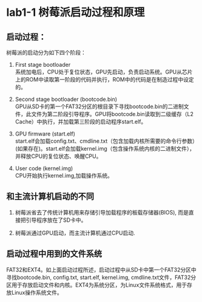 # lab1-1 树莓派启动过程和原理

## 启动过程：
树莓派的启动分为如下四个阶段：  

1. First stage bootloader   
  系统加电后，CPU处于复位状态，GPU先启动，负责启动系统。GPU从芯片上的ROM中读取第一阶段的代码并执行，ROM中的代码是在制造过程中设定的。  

2. Second stage bootloader (bootcode.bin)   
  GPU从SD卡的第一个FAT32分区的根目录下寻找bootcode.bin的二进制文件，此文件为第二阶段引导程序。GPU将bootcode.bin读取到二级缓存（L2 Cache）中执行，并加载第三阶段的启动程序start.elf。  

3. GPU firmware (start.elf)   
  start.elf会加载config.txt、cmdline.txt（包含加载内核所需要的命令行参数）(如果存在)。start.elf会加载kernel.img（包含操作系统内核的二进制文件），并释放CPU的复位状态、唤醒CPU。

4. User code (kernel.img)   
  CPU开始执行kernel.img,加载操作系统。 

    

## 和主流计算机启动的不同
1. 树莓派省去了传统计算机用来存储引导加载程序的板载存储器(BIOS), 而是直接把引导程序放在了SD卡中。   

2. 树莓派通过GPU启动，而主流计算机通过CPU启动.  

   

## 启动过程中用到的文件系统

FAT32和EXT4。如上面启动过程所述，启动过程中从SD卡中第一个FAT32分区中寻找bootcode.bin, config.txt, start.elf, kernel.img, cmdline.txt文件，FAT32分区用于存放启动文件和内核。EXT4为系统分区，为Linux文件系统格式，用于存放Linux操作系统文件。

